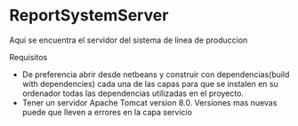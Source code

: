 # ReportSystemServer
Aqui se encuentra el servidor del sistema de linea de produccion

Requisitos
- De preferencia abrir desde netbeans y construir con dependencias(build with dependencies) cada una de las capas para que se instalen 
en su ordenador todas las dependencias utilizadas en el proyecto. 
- Tener un servidor Apache Tomcat version 8.0. Versiones mas nuevas puede que lleven a errores en la capa servicio

